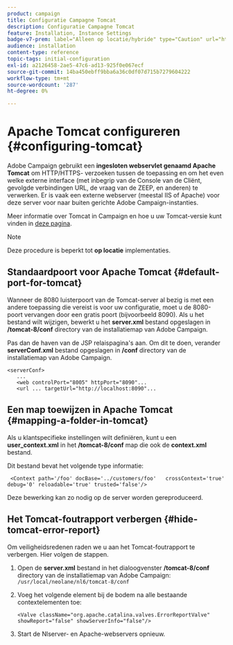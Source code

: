 ```yaml
---
product: campaign
title: Configuratie Campagne Tomcat
description: Configuratie Campagne Tomcat
feature: Installation, Instance Settings
badge-v7-prem: label="Alleen op locatie/hybride" type="Caution" url="https://experienceleague.adobe.com/docs/campaign-classic/using/installing-campaign-classic/architecture-and-hosting-models/hosting-models-lp/hosting-models.html?lang=nl" tooltip="Alleen van toepassing op on-premise en hybride implementaties"
audience: installation
content-type: reference
topic-tags: initial-configuration
exl-id: a2126458-2ae5-47c6-ad13-925f0e067ecf
source-git-commit: 14ba450ebff9bba6a36c0df07d715b7279604222
workflow-type: tm+mt
source-wordcount: '287'
ht-degree: 0%

---
```


# Apache Tomcat configureren {#configuring-tomcat}



Adobe Campaign gebruikt een **ingesloten webservlet genaamd Apache Tomcat** om HTTP/HTTPS- verzoeken tussen de toepassing en om het even welke externe interface (met inbegrip van de Console van de Cliënt, gevolgde verbindingen URL, de vraag van de ZEEP, en anderen) te verwerken. Er is vaak een externe webserver (meestal IIS of Apache) voor deze server voor naar buiten gerichte Adobe Campaign-instanties.

Meer informatie over Tomcat in Campaign en hoe u uw Tomcat-versie kunt vinden in [deze pagina](../../production/using/locate-tomcat-version.md).

>[!NOTE]
>
>Deze procedure is beperkt tot **op locatie** implementaties.
>

## Standaardpoort voor Apache Tomcat {#default-port-for-tomcat}

Wanneer de 8080 luisterpoort van de Tomcat-server al bezig is met een andere toepassing die vereist is voor uw configuratie, moet u de 8080-poort vervangen door een gratis poort (bijvoorbeeld 8090). Als u het bestand wilt wijzigen, bewerkt u het **server.xml** bestand opgeslagen in **/tomcat-8/conf** directory van de installatiemap van Adobe Campaign.

Pas dan de haven van de JSP relaispagina&#39;s aan. Om dit te doen, verander **serverConf.xml** bestand opgeslagen in **/conf** directory van de installatiemap van Adobe Campaign.

```
<serverConf>
   ...
   <web controlPort="8005" httpPort="8090"...
   <url ... targetUrl="http://localhost:8090"...
```

## Een map toewijzen in Apache Tomcat {#mapping-a-folder-in-tomcat}

Als u klantspecifieke instellingen wilt definiëren, kunt u een **user_context.xml** in het **/tomcat-8/conf** map die ook de **context.xml** bestand.

Dit bestand bevat het volgende type informatie:

```
 <Context path='/foo' docBase='../customers/foo'   crossContext='true' debug='0' reloadable='true' trusted='false'/>
```

Deze bewerking kan zo nodig op de server worden gereproduceerd.

## Het Tomcat-foutrapport verbergen {#hide-tomcat-error-report}

Om veiligheidsredenen raden we u aan het Tomcat-foutrapport te verbergen. Hier volgen de stappen.

1. Open de **server.xml** bestand in het dialoogvenster **/tomcat-8/conf** directory van de installatiemap van Adobe Campaign:  `/usr/local/neolane/nl6/tomcat-8/conf`
1. Voeg het volgende element bij de bodem na alle bestaande contextelementen toe:

   ```
   <Valve className="org.apache.catalina.valves.ErrorReportValve" showReport="false" showServerInfo="false"/>
   ```

1. Start de Nlserver- en Apache-webservers opnieuw.
